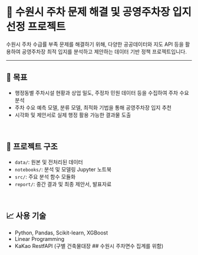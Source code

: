 # 🚗 수원시 주차 문제 해결 및 공영주차장 입지 선정 프로젝트

수원시 주차 수급률 부족 문제를 해결하기 위해, 다양한 공공데이터와 지도 API 등을 활용하여 
공영주차장 최적 입지를 분석하고 제안하는 데이터 기반 정책 프로젝트입니다.

---

## 📌 목표
- 행정동별 주차시설 현황과 상업 밀도, 주정차 민원 데이터 등을 수집하여 주차 수요 분석
- 주차 수요 예측 모델, 분류 모델, 최적화 기법을 통해 공영주차장 입지 추천
- 시각화 및 제안서로 실제 행정 활용 가능한 결과물 도출

<br/>

## 📂 프로젝트 구조
- `data/`: 원본 및 전처리된 데이터
- `notebooks/`: 분석 및 모델링 Jupyter 노트북
- `src/`: 주요 분석 함수 모듈화
- `report/`: 중간 결과 및 최종 제안서, 발표자료

<br/>

## 📈 사용 기술
- Python, Pandas, Scikit-learn, XGBoost
- Linear Programming
- KaKao RestfAPI (구별 건축물대장 ## 수원시 주차면수 집계를 위함)
